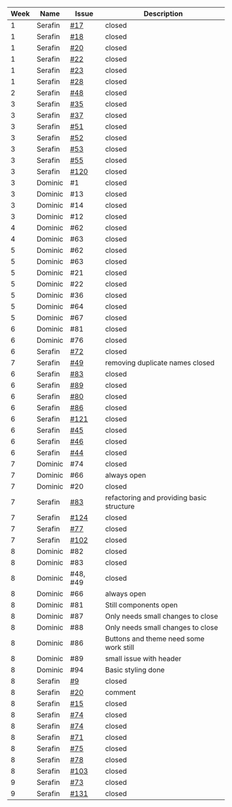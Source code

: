 | Week | Name     | Issue | Description                                     |
|------|----------|-------|-------------------------------------------------|
|1|Serafin|[#17](sopra-fs24-group-46/server#17)|closed|
|1|Serafin|[#18](sopra-fs24-group-46/server#18)|closed|
|1|Serafin|[#20](sopra-fs24-group-46/server#20)|closed|
|1|Serafin|[#22](sopra-fs24-group-46/server#22)|closed|
|1|Serafin|[#23](sopra-fs24-group-46/server#23)|closed|
|1|Serafin|[#28](sopra-fs24-group-46/server#28)|closed|
|2|Serafin|[#48](sopra-fs24-group-46/server#48)|closed|
|3|Serafin|[#35](sopra-fs24-group-46/server#35)|closed|
|3|Serafin|[#37](sopra-fs24-group-46/server#37)|closed|
|3|Serafin|[#51](sopra-fs24-group-46/server#51)|closed|
|3|Serafin|[#52](sopra-fs24-group-46/server#52)|closed|
|3|Serafin|[#53](sopra-fs24-group-46/server#53)|closed|
|3|Serafin|[#55](sopra-fs24-group-46/server#55)|closed|
|3|Serafin|[#120](sopra-fs24-group-46/server#120)|closed|
|3|Dominic|#1|closed|
|3|Dominic|#13|closed|
|3|Dominic|#14|closed|
|3|Dominic|#12|closed|
|4|Dominic|#62|closed|
|4|Dominic|#63|closed|
|5|Dominic|#62|closed|
|5|Dominic|#63|closed|
|5|Dominic|#21|closed|
|5|Dominic|#22|closed|
|5|Dominic|#36|closed|
|5|Dominic|#64|closed|
|5|Dominic|#67|closed|
|6|Dominic|#81|closed|
|6|Dominic|#76|closed|
|6|Serafin|[#72](sopra-fs24-group-46/server#72)|closed|
|7|Serafin|[#49](sopra-fs24-group-46/server#49)|removing duplicate names closed|
|6|Serafin|[#83](sopra-fs24-group-46/server#83)|closed|
|6|Serafin|[#89](sopra-fs24-group-46/server#89)|closed|
|6|Serafin|[#80](sopra-fs24-group-46/server#80)|closed|
|6|Serafin|[#86](sopra-fs24-group-46/server#86)|closed|
|6|Serafin|[#121](sopra-fs24-group-46/server#121)|closed|
|6|Serafin|[#45](sopra-fs24-group-46/client#45)|closed|
|6|Serafin|[#46](sopra-fs24-group-46/client#46)|closed|
|6|Serafin|[#44](sopra-fs24-group-46/client#44)|closed|
|7|Dominic|#74|closed|
|7|Dominic|#66|always open|
|7|Dominic|#20|closed|
|7|Serafin|[#83](sopra-fs24-group-46/client#83)|refactoring and providing basic structure|
|7|Serafin|[#124](sopra-fs24-group-46/server#124)|closed|
|7|Serafin|[#77](sopra-fs24-group-46/server#77)|closed|
|7|Serafin|[#102](sopra-fs24-group-46/client#102)|closed|
|8|Dominic|#82|closed|
|8|Dominic|#83|closed|
|8|Dominic|#48, #49|closed|
|8|Dominic|#66|always open|
|8|Dominic|#81|Still components open|
|8|Dominic|#87|Only needs small changes to close|
|8|Dominic|#88|Only needs small changes to close|
|8|Dominic|#86|Buttons and theme need some work still|
|8|Dominic|#89|small issue with header|
|8|Dominic|#94|Basic styling done|
|8|Serafin|[#9](sopra-fs24-group-46/server#9)|closed|
|8|Serafin|[#20](sopra-fs24-group-46/client#20)|comment| 
|8|Serafin|[#15](sopra-fs24-group-46/client#15)|closed|
|8|Serafin|[#74](sopra-fs24-group-46/server#74)|closed|
|8|Serafin|[#74](sopra-fs24-group-46/client#74)|closed|
|8|Serafin|[#71](sopra-fs24-group-46/client#71)|closed|
|8|Serafin|[#75](sopra-fs24-group-46/client#75)|closed|
|8|Serafin|[#78](sopra-fs24-group-46/client#78)|closed|
|8|Serafin|[#103](sopra-fs24-group-46/client#103)|closed|
|9|Serafin|[#73](sopra-fs24-group-46/client#73)|closed|
|9|Serafin|[#131](sopra-fs24-group-46/server#131)|closed|


















